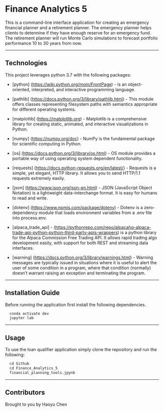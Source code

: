 # Finance Analytics 5
This is a command-line interface application for creating an emergency financial planner and a retirement planner.  The emergency planner helps clients to determine if they have enough reserve for an emergency fund.  The retirement planner will run Monte Carlo simulations to forecast portfolio performance 10 to 30 years from now. 

---


## Technologies

This project leverages python 3.7 with the following packages:

* [python] (https://wiki.python.org/moin/FrontPage) - is an object-oriented, interpreted, and interactive programming language.

* [pathlib] (https://docs.python.org/3/library/pathlib.html) - This module offers classes representing filesystem paths with semantics appropriate for different operating systems.

* [matplotlib] (https://matplotlib.org) - Matplotlib is a comprehensive library for creating static, animated, and interactive visualizations in Python.

* [numpy] (https://numpy.org/doc) - NumPy is the fundamental package for scientific computing in Python. 

* [os] (https://docs.python.org/3/library/os.html) - OS module provides a portable way of using operating system dependent functionality.

* [requests] (https://docs.python-requests.org/en/latest/) - Requests is a simple, yet elegant, HTTP library. It allows you to send HTTP/1.1 requests extremely easily.

* [json] (https://www.json.org/json-en.html) - JSON (JavaScript Object Notation) is a lightweight data-interchange format. It is easy for humans to read and write. 

* [dotenv] (https://www.npmjs.com/package/dotenv) - Dotenv is a zero-dependency module that loads environment variables from a .env file into process.env. 

* [alpaca_trade_api] - (https://pythonrepo.com/repo/alpacahq-alpaca-trade-api-python-python-third-party-apis-wrappers) is a python library for the Alpaca Commission Free Trading API. It allows rapid trading algo development easily, with support for both REST and streaming data interfaces. 

* [warning] (https://docs.python.org/3/library/warnings.html) - Warning messages are typically issued in situations where it is useful to alert the user of some condition in a program, where that condition (normally) doesn’t warrant raising an exception and terminating the program.
---

## Installation Guide

Before running the application first install the following dependencies.

```python
  conda activate dev
  jupyter lab

```
---

## Usage

To use the loan qualifier application simply clone the repository and run the following:

```python
  cd Github
  cd Finance_Analytics_5
  financial_planning_tools.jpynb
```

---

## Contributors

Brought to you by Haoyu Chen

